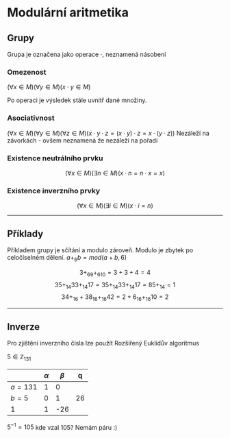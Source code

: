 # Modulární aritmetika

## Grupy

Grupa je označena jako operace $\cdot$, neznamená násobení

### Omezenost

$(\forall x \in M)(\forall y \in M)(x\cdot y\in M)$

Po operaci je výsledek stále uvnitř dané množiny.

### Asociativnost
$(\forall x\in M)(\forall y\in M)(\forall z\in M)(x\cdot y\cdot z=(x\cdot y)\cdot z=x\cdot(y\cdot z))$
Nezáleží na závorkách - ovšem neznamená že nezáleží na pořadí

### Existence neutrálního prvku
$$(\forall x \in M)(\exists n \in M)(x \cdot n=n \cdot x=x)$$

### Existence inverzního prvky
$$(\forall x\in M)(\exists i \in M)(x\cdot i=n)$$

---

## Příklady
Příkladem grupy je sčítání a modulo zároveň. Modulo je zbytek po celočíselném dělení.
$a+_6b=mod(a+b,6)$

$$3+_69+_610=3+3+4=4$$
$$35+_{14}33+_{14}17=35+_{14}33+_{14}17=85+_{14}=1$$
$$34+_{16}+38_{16}+_{16}42=2+6_{16}+_{16}10=2$$

---

## Inverze
Pro zjištění inverzního čísla lze použít Rozšířený Euklidův algoritmus

$5\in\mathbb{Z}_{131}$

|         | $\alpha$ | $\beta$ | q   |
| ------- | -------- | ------- | --- |
| $a=131$ | 1        | 0       |     |
| $b=5$ | 0        | 1       | 26  |
| 1       | 1        | -26     |     |

$5^{-1}=105$
kde vzal 105? Nemám páru :)
